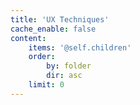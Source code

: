 ```yaml
---
title: 'UX Techniques'
cache_enable: false
content:
    items: '@self.children'
    order:
        by: folder
        dir: asc
    limit: 0
---
```


